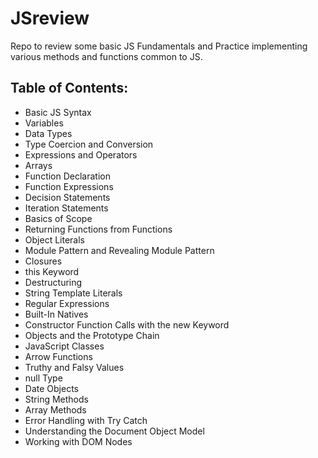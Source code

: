# JSreview
Repo to review some basic JS Fundamentals and Practice implementing various methods and functions common to JS.

## Table of Contents: 
* Basic JS Syntax
* Variables
* Data Types 
* Type Coercion and Conversion
* Expressions and Operators 
* Arrays 
* Function Declaration 
* Function Expressions
* Decision Statements 
* Iteration Statements 
* Basics of Scope
* Returning Functions from Functions
* Object Literals 
* Module Pattern and Revealing Module Pattern
* Closures
* this Keyword
* Destructuring 
* String Template Literals 
* Regular Expressions
* Built-In Natives
* Constructor Function Calls with the new Keyword 
* Objects and the Prototype Chain
* JavaScript Classes
* Arrow Functions
* Truthy and Falsy Values
* null Type
* Date Objects
* String Methods
* Array Methods
* Error Handling with Try Catch
* Understanding the Document Object Model 
* Working with DOM Nodes
